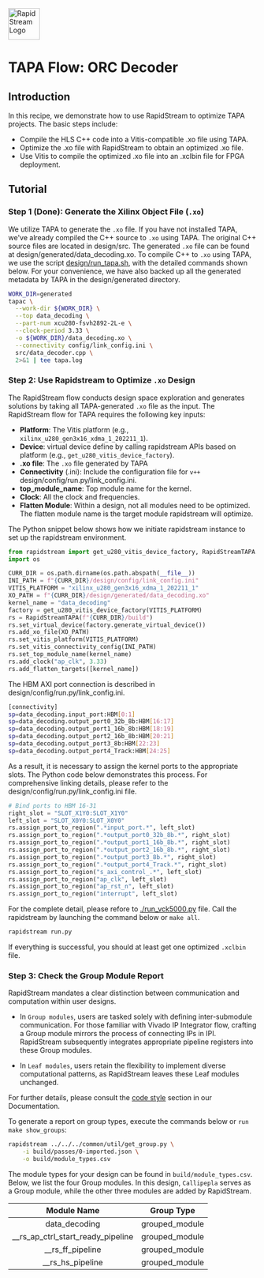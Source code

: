 <!--
Copyright (c) 2024 RapidStream Design Automation, Inc. and contributors.  All rights reserved.
The contributor(s) of this file has/have agreed to the RapidStream Contributor License Agreement.
-->

<img src="https://imagedelivery.net/AU8IzMTGgpVmEBfwPILIgw/1b565657-df33-41f9-f29e-0d539743e700/128" width="64px" alt="RapidStream Logo" />

# TAPA Flow: ORC Decoder

## Introduction


In this recipe, we demonstrate how to use RapidStream to optimize TAPA projects. The basic steps include:

- Compile the HLS C++ code into a Vitis-compatible .xo file using TAPA.
- Optimize the .xo file with RapidStream to obtain an optimized .xo file.
- Use Vitis to compile the optimized .xo file into an .xclbin file for FPGA deployment.

## Tutorial

### Step 1 (Done): Generate the Xilinx Object File (`.xo`)


We utilize TAPA to generate the `.xo` file. If you have not installed TAPA, we've already compiled the C++ source to `.xo` using TAPA. The original C++ source files are located in design/src. The generated `.xo` file can be found at design/generated/data_decoding.xo. To compile C++ to `.xo` using TAPA, we use the script [design/run_tapa.sh](design/run_tapa.sh), with the detailed commands shown below. For your convenience, we have also backed up all the generated metadata by TAPA in the design/generated directory.

```bash
WORK_DIR=generated
tapac \
  --work-dir ${WORK_DIR} \
  --top data_decoding \
  --part-num xcu280-fsvh2892-2L-e \
  --clock-period 3.33 \
  -o ${WORK_DIR}/data_decoding.xo \
  --connectivity config/link_config.ini \
  src/data_decoder.cpp \
  2>&1 | tee tapa.log
```

### Step 2: Use Rapidstream to Optimize `.xo` Design

The RapidStream flow conducts design space exploration and generates solutions  by taking all TAPA-generated `.xo` file as the input.
The RapidStream flow for TAPA requires the following key inputs:

- **Platform**: The Vitis platform (e.g., `xilinx_u280_gen3x16_xdma_1_202211_1`).
- **Device**: virtual device define by calling rapidstream APIs based on platform (e.g., `get_u280_vitis_device_factory`).
- **.xo file**: The `.xo` file generated by TAPA
- **Connectivity** (.ini): Include the configuration file for `v++` design/config/run.py/link_config.ini.
- **top_module_name**: Top module name for the kernel.
- **Clock**: All the clock and frequencies.
- **Flatten Module**: Within a design, not all modules need to be optimized. The flatten module name is the target module rapidstream will optimize.

The Python snippet below shows how we initiate rapidstream instance to set up the rapidstream environment.

```Python
from rapidstream import get_u280_vitis_device_factory, RapidStreamTAPA
import os

CURR_DIR = os.path.dirname(os.path.abspath(__file__))
INI_PATH = f"{CURR_DIR}/design/config/link_config.ini"
VITIS_PLATFORM = "xilinx_u280_gen3x16_xdma_1_202211_1"
XO_PATH = f"{CURR_DIR}/design/generated/data_decoding.xo"
kernel_name = "data_decoding"
factory = get_u280_vitis_device_factory(VITIS_PLATFORM)
rs = RapidStreamTAPA(f"{CURR_DIR}/build")
rs.set_virtual_device(factory.generate_virtual_device())
rs.add_xo_file(XO_PATH)
rs.set_vitis_platform(VITIS_PLATFORM)
rs.set_vitis_connectivity_config(INI_PATH)
rs.set_top_module_name(kernel_name)
rs.add_clock("ap_clk", 3.33)
rs.add_flatten_targets([kernel_name])
```

The HBM AXI port connection is described in design/config/run.py/link_config.ini.

```bash
[connectivity]
sp=data_decoding.input_port:HBM[0:1]
sp=data_decoding.output_port0_32b_8b:HBM[16:17]
sp=data_decoding.output_port1_16b_8b:HBM[18:19]
sp=data_decoding.output_port2_16b_8b:HBM[20:21]
sp=data_decoding.output_port3_8b:HBM[22:23]
sp=data_decoding.output_port4_Track:HBM[24:25]
```

As a result, it is necessary to assign the kernel ports to the appropriate slots. The Python code below demonstrates this process. For comprehensive linking details, please refer to the design/config/run.py/link_config.ini file.

 ```Python
# Bind ports to HBM 16-31
right_slot = "SLOT_X1Y0:SLOT_X1Y0"
left_slot = "SLOT_X0Y0:SLOT_X0Y0"
rs.assign_port_to_region(".*input_port.*", left_slot)
rs.assign_port_to_region(".*output_port0_32b_8b.*", right_slot)
rs.assign_port_to_region(".*output_port1_16b_8b.*", right_slot)
rs.assign_port_to_region(".*output_port2_16b_8b.*", right_slot)
rs.assign_port_to_region(".*output_port3_8b.*", right_slot)
rs.assign_port_to_region(".*output_port4_Track.*", right_slot)
rs.assign_port_to_region("s_axi_control_.*", left_slot)
rs.assign_port_to_region("ap_clk", left_slot)
rs.assign_port_to_region("ap_rst_n", left_slot)
rs.assign_port_to_region("interrupt", left_slot)
```

For the complete detail, please refore to [./run_vck5000.py](./run_vck5000.py) file. Call the rapidstream by launching the command below or `make all`.

```bash
rapidstream run.py
```

If everything is successful, you should at least get one optimized `.xclbin` file.




### Step 3: Check the Group Module Report


RapidStream mandates a clear distinction between communication and computation within user designs.

- In `Group modules`, users are tasked solely with defining inter-submodule communication. For those familiar with Vivado IP Integrator flow, crafting a Group module mirrors the process of connecting IPs in IPI. RapidStream subsequently integrates appropriate pipeline registers into these Group modules.

- In `Leaf modules`, users retain the flexibility to implement diverse computational patterns, as RapidStream leaves these Leaf modules unchanged.

For further details, please consult the [code style](https://docs.rapidstream-da.com/required-coding-style/) section in our Documentation.

To generate a report on group types, execute the commands below or `run make show_groups`:

```bash
rapidstream ../../../common/util/get_group.py \
	-i build/passes/0-imported.json \
	-o build/module_types.csv
```

The module types for your design can be found in `build/module_types.csv`. Below, we list the four Group modules. In this design, `Callipepla` serves as a Group module, while the other three modules are added by RapidStream.

| Module Name                      | Group Type     |
|:--------------------------------:|:--------------:|
| data_decoding                    | grouped_module |
|__rs_ap_ctrl_start_ready_pipeline | grouped_module |
|__rs_ff_pipeline                  | grouped_module |
|__rs_hs_pipeline                  | grouped_module |
